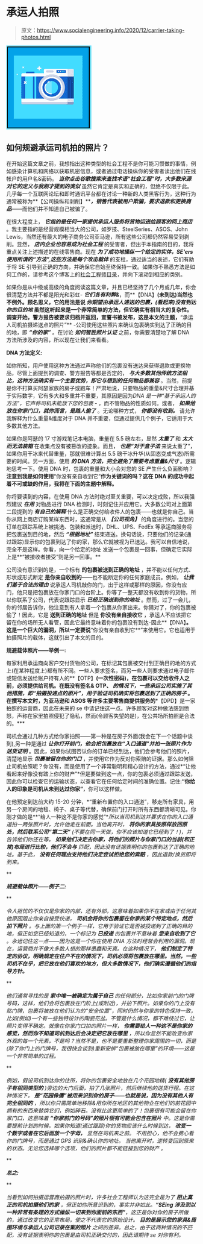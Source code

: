 # 承运人拍照

> 原文：<https://www.socialengineering.info/2020/12/carrier-taking-photos.html>

[![](img/1852a9bf8687043c0de9a857c9b50746.png)](https://1.bp.blogspot.com/-N0d7h2MLNZs/X82nPxNJaYI/AAAAAAAAl4Q/cEomC79ndzsELpkP_Mg_oO0LP4rBROLDwCLcBGAsYHQ/s226/Carrier%2BTaking%2BPhotos.%2Bwww.socialengineers.net.png)

## **如何规避承运司机拍的照片？**

在开始这篇文章之前，我想指出这种类型的社会工程不是你可能习惯做的事情，例如感染计算机和网络以获取机密信息，或者通过电话操纵你的受害者读出他们在线帐户的用户名&密码。 ***当你点击谷歌搜索来查找术语“社会工程”时，大多数来源对它的定义与我刚才提到的类似*** 虽然它肯定是真实和正确的，但绝不仅限于此。几乎每一个互联网论坛和即时通讯平台都在讨论一种新的人类黑客行为，这种行为通常被称为**【公司操纵和剥削】*****，销售代表被用户欺骗，要求退款和更换商品***——而他们并不知道自己被骗了。

 

在很大程度上， ***它指的是任何一家提供承运人服务将货物运送给顾客的网上商店*** 。我主要指的是经营规模相当大的公司，如罗技、SteelSeries、ASOS、John Lewis，当然还有最大的电子商务公司亚马逊，所有这些公司都仍然容易受到剥削。显然， ***店内企业也容易成为社会工程*** 的受害者，但出于本指南的目的，我将重点关注上述描述的在线零售商。现在 ***为了成功地操纵一个给定的实体，SE'ers 使用所谓的“方法”,这些方法是每个攻击载体*** 的支柱，通过适当的表述，它们有助于将 SE 引导到正确的方向，并确保它自始至终保持一致。如果你不熟悉方法是如何工作的，请参考这个博客上的[社会工程师目录](https://www.socialengineers.net/p/social-engineers-site-map.html)，并向下滚动到相应的类别。

 

如果你是从中级或高级的角度阅读这篇文章，并且已经坚持了几个月或几年，你会很清楚方法并不都是阳光和彩虹- ***它们各有利弊&***，而**【DNA】**(未到达)当然也不例外。顾名思义，它的用法是说 ***你期望由承运人递送的包裹，(看起来)没有到达你的目的地*** 虽然这听起来是一个非常简单的方法，但它确实有相当大的复杂性。调查开始，警方报告被要求归档并返回，宣誓书被发布，这是本文的主题，**“承运人司机拍摄递送点的照片”** -公司使用这些照片来确认包裹确实到达了正确的目的地，即 ***“你的家”*** 。在讨论 ***如何智胜照片认证*** 之前，你需要清楚地了解 DNA 方法所涉及的内容，所以现在让我们来看看。

 

**DNA 方法定义:**

 

如你所知，用户使用这种方法通过声称他们的包裹没有送达来获得退款或更换物品，尽管上面提到的调查、警方报告等都是否定的， ***与大多数其他传统方法相比，这种方法确实有一个主要优势，即它与想到的任何物品都兼容*** 。当然，前提是你不打算买阿瑟家族的房子或跑车！严肃地说，只要物品的重量&尺寸合理并基于实际数字，它有多大和多重并不重要，其原因是因为*DNA 是一种“基于承运人的方法”，它声称司机未能放下您的包裹* - ，而不管物品的性质如何。或者， ***如果他放在你家门口，就你而言，是路人偷了*** 。无论哪种方式， ***你都没有收到。*** 请允许我解释为什么重量&维度对于 DNA 并不重要，但通过提供几个例子，它适用于大多数其他方法。

 

如果你是阿瑟的 17 寸游戏笔记本电脑，重量在 5.5 磅左右，显然 ***太重了*** 和 ***太大而无法装箱*** 在收集点没有被篡改的迹象。而且， ***也是“对于盒子法*** 来说太重了”，如果你用干冰来代替重量，那就很难计算出 5.5 磅干冰升华(从固态变成气态)所需要的时间。另一方面，使用 ***的 DNA 方法，完全避免了需要考虑重量&尺寸*** 。逻辑地思考一下。使用 DNA 时，包裹的重量和大小会对您的 SE 产生什么负面影响？**注意到我是如何使用**“你没有亲自收到它”**作为关键词的吗？这在 DNA 的成功中起着不可或缺的作用，我将在下面的主题中解释。**

 

 

你将要读到的内容，在使用 DNA 方法时绝对至关重要，可以决定成败，所以我强烈建议 ***在用*** 对物品进行 DNA 检测时，时刻记住并应用它。大多数公司对上面第二段提到的 ***有自己的解释*** 什么是正确交付给收件人的包裹——也就是你自己。当你从网上商店订购某样东西时，这通常是从 ***【公司视角】*** 的角度进行的。当您的订单在跟踪系统上被挑选、包装和派送时，DHL、UPS、FedEx 等承运商服务将把包裹送到目的地，然后 ***“根据地址”*** 结束递送。换句话说，只要他们的记录(通过跟踪)显示你的包裹到达了你的家，那么它就被视为已送达。我可以自信地说，完全不是这样。你看，向一个给定的地址 发送一个包裹是一回事，但确定它实际上是**“被接收者接受”则是另一回事。**

 

公司没有意识到的是，一个标有 **的包裹被送到正确的地址** ，并不能以任何方式、形状或形式断定 **是你亲自收到的**——也不能断定你的任何家庭成员。例如， ***让我们基于合法的理由*** 说承运人司机敲你的门，出于这样或那样的原因，你没有应门，他只是把包裹放在你家门口的台阶上。你等了一整天都没有收到你的货物，所以你联系了公司，代表说跟踪显示 ***已经正确送到你的地址*** 。然而，过了一会儿，你的邻居告诉你，他注意到有人拿着一个包裹从你家出来。你猜对了，你的包裹被偷了！因此，它是 **送到正确的地址** 但是 **你没有亲自接收它** ，承运人不应该把它留在你的场所无人看管，因此它最终意味着你的包裹没有到达-因此**【DNA】**。这是一个巨大的漏洞，所以一定要说**“你没有亲自收到它**”来使用它。它也适用于拍摄照片的载体，这就引出了本文的目的。

 

**规避载体照片——举例一:**

 

每家利用承运商向客户交付货物的公司，在标记其包裹被交付到正确目的地的方式上(在某种程度上)都有所不同。一些人要求签名，而另一些人则要求通过电子邮件或短信发送给账户持有人的**【OTP】**(一次性密码)，在包裹可以交给收件人之前，必须提供给司机。在既没有签名& OTP、 ***的情况下，一些承运公司实施了其他措施，即“拍摄投递点的照片”，用于验证司机确实将包裹送到了正确的房子*** 。在撰写本文时，为亚马逊和 ASOS 等许多主要零售商提供服务的***【DPD】是一家拍照的运营商，因此在未来的 se 中请记住这一点。许多顾客对这种做法感到愤怒，声称在家里拍照侵犯了隐私，然而(令顾客失望的是)，在公共场所拍照是合法的。***

 

司机会通过几种方式给你家拍照——第一种是在房子外面(我会在下一个话题中谈到),另一种是通过 ***让你打开前门，他会把包裹放在“入口通道”并拍一张照片作为送货证明*** 。因此，如果你试图否认你的订单已经到达，他们会参考他们的照片，清楚地显示 ***包裹被留在你的门口*** ，并使用它作为反对你索赔的证据。那么如何阻止司机拍照呢？你没有，而是使用了一个非常聪明和精心设计的方法，通过*“让他看起来好像没有踏上你的财产”*但是要做到这一点，你的包裹必须通过跟踪发送，因此你可以检查它的运输状态，以查看它在任何给定时间的准确位置。记住:**“你给人的印象是司机从未到达过你家”**，你可以这样做。

 

在他预定到达前大约 15-20 分钟，*“重新布置你的入口通道”，移走所有家具，用另一个房间的地毯、椅子、桌子等代替，确保前门打开时所有东西都清晰可见。你刚才做的是**“给人一种这不是你家的感觉”**所以当司机到达并要求在你的入口通道拍一两张照片时，允许他走在前面。当他离开时， ***将你的家具按原样放回原处，然后联系公司“第二天”*** (不要在同一天做，你不应该知道它已经到了！)，并告诉他们你还在等。 ***如果他们决定去你家，将他们的照片与你家门口的当前(和正常)布局进行比较，他们不会与*** 匹配，因此没有证据表明你的包裹到达了正确的地址。基于此， ***没有任何理由支持他们决定尝试拒绝您的索赔*** ，因此退款/换货即将到来。*

 **

***规避载体照片——例子二:***

 **

*令人担忧的不仅仅是你家的内部，还有外部，这意味着如果你不在家或由于任何其他原因阻止你亲自接受快递， ***司机会将你的包裹留在你家的某个特定地点，然后拍下照片*** 。与上面的第一个例子一样，它用于验证它是否被投递到了正确的目的地，但正如您已经知道的，一个标记为 **已投递** 的包裹并不意味着 **您亲自收到了它** 。永远记住这一点——因为这是一个你在使用 DNA 方法时经常会利用的漏洞。现在，运营商并不像大多数人想的那样愚蠢和天真。在这种情况下， ***他们制定了特定的协议，明确规定在住户不在的情况下，司机必须将包裹放在哪里。当然，一些司机不在乎，把它放在他们喜欢的地方，但大多数情况下，他们确实遵循他们的指导方针。****

 **

*他们通常寻找的是 ***家中唯一被确定为属于自己*** 的任何部分，比如你家前门的门牌号码，这样，他们会将包裹放在门阶上(或附近)，并拍下照片。如果你的门上没有贴门牌，*包裹将被放在他们认为的“安全位置”*，同时仍然与你家的特色保持一致，比如(例如)一个有一些独特设计的陶瓷花盆。不管是什么情况，都不难绕过它，让照片变得不确定。就像在你家门口拍的照片一样， ***你需要给人一种这不是你家的感觉，然而你不知道司机到达后会决定把它放在哪里*** ，所以你显然不能改变你家外观的每一个元素，不是吗？当然不是，也不是要重新整理你家周围的一切，而是(除了你门上的门牌号，我很快会谈到)*重新安排“包裹被放在哪里”的环境*——这是一个非常简单的过程。*

 **

*例如，假设司机到达你的住所，将你的包裹安全地放在几个花园地精( ***没有其他房子有相同类型的*** )旁边的大门后面，拍了几张照片，然后继续他的送货行程。在这种情况下， ***是“花园侏儒”被用来识别你的房子——也就是说，因为没有其他人有完全相同的*** ，所以你只需简单地移除&用你所在地区的其他物业在他们的前花园中拥有的东西来替换它们，例如碎石。没有比这更简单的了！包裹很有可能会留在你家门口，这意味着 ***“你家前门的号码”的照片很有可能会包含在照片*** 中。这是你需要提前计划的时候。如果你知道(通过跟踪)你的货物应该什么时候到达， ***改变一个数字或者在它后面放一个字母，*** 显然在司机来之前。 不用担心，他不会费心看你的门牌号，而是通过 GPS 识别&确认你的地址。 当他离开时，逆转变回到原来的状态。无论您选择哪个选项，他们的照片都不能链接到您的财产 。*

 **

***总之:***

 **

*当看到如何拍摄运营商拍摄的照片时，许多社会工程师认为这完全是为了 ***阻止真正的司机拍摄他们的家*** ，但正如你所意识到的，事实并非如此。**“SEing 涉及到以一种非常有条理的方式操纵一切来到你面前的东西”**，这正是你对你的房子所做的，通过改变它的正常布局，使之不代表它的原始设计。 ***目的是展示您的家具&周围环境与承运人公司记录在案的照片*** 之间的差异。总之，由于这两种情况的不匹配，没有证据表明你的包裹是由司机正确交付的，因此请期待 se 对你有利。*